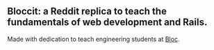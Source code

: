## Bloccit: a Reddit replica to teach the fundamentals of web development and Rails.
 
Made with dedication to teach engineering students at [Bloc](http://bloc.io).